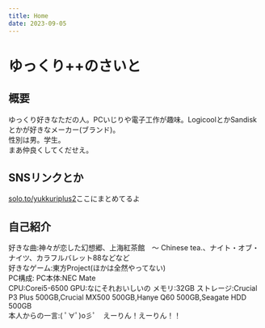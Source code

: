 ```yaml
---
title: Home
date: 2023-09-05
---
```


# ゆっくり++のさいと  
 
## 概要  
ゆっくり好きなただの人。PCいじりや電子工作が趣味。LogicoolとかSandiskとかが好きなメーカー(ブランド)。  
性別は男。学生。  
まあ仲良くしてくだせえ。 
## SNSリンクとか  
[solo.to/yukkuriplus2](https://solo.to/yukkuriplus2)ここにまとめてるよ

## 自己紹介  
好きな曲:神々が恋した幻想郷、上海紅茶館　～ Chinese tea.、ナイト・オブ・ナイツ、カラフルバレット88などなど  
好きなゲーム:東方Project(ほかは全然やってない)  
PC構成:
 PC本体:NEC Mate  
 CPU:Corei5-6500
 GPU:なにそれおいしいの
 メモリ:32GB
 ストレージ:Crucial P3 Plus 500GB,Crucial MX500 500GB,Hanye Q60 500GB,Seagate HDD 500GB  
本人からの一言:( ﾟ∀ﾟ)o彡ﾟ　えーりん！えーりん！！

 
